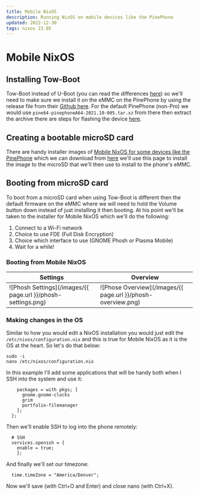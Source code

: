 ```yaml
---
title: Mobile NixOS
description: Running NixOS on mobile devices like the PinePhone
updated: 2022-12-30
tags: nixos 23.05
---
```


# Mobile NixOS

## Installing Tow-Boot

Tow-Boot instead of U-Boot (you can read the differences [here](https://github.com/Tow-Boot/Tow-Boot/blob/released/doc/differences-from-u-boot.md)) so we'll need to make sure we install it on the eMMC on the PinePhone by using the release file from their [Github here](https://github.com/Tow-Boot/Tow-Boot/releases). For the default PinePhone (non-Pro) we would use `pine64-pinephoneA64-2021.10-005.tar.xz` from there then extract the archive there are steps for flashing the device [here](https://tow-boot.org/devices/pine64-pinephoneA64.html). 

## Creating a bootable microSD card

There are handy installer images of [Mobile NixOS for some devices like the PinePhone](https://mobile.nixos.org/devices/pine64-pinephone.html) which we can download from [here](https://hydra.nixos.org/job/mobile-nixos/unstable/installer.pine64-pinephone) we'll use this page to install the image to the microSD that we'll then use to install to the phone's eMMC. 

## Booting from microSD card

To boot from a microSD card when using Tow-Boot is different then the default firmware on the eMMC where we will need to hold the Volume button down instead of just installing it then booting. At his point we'll be taken to the installer for Mobile NixOS which we'll do the following:

1. Connect to a Wi-Fi network
2. Choice to use FDE (Full Disk Encryption)
3. Choice which interface to use (GNOME Phosh or Plasma Mobile)
4. Wait for a while!

### Booting from Mobile NixOS 

| Settings | Overview |
| -------- | -------- |
| ![Phosh Settings](/images/{{ page.url }}/phosh-settings.png) | ![Phose Overview](/images/{{ page.url }}/phosh-overview.png) |

### Making changes in the OS

Similar to how you would edit a NixOS installation you would just edit the `/etc/nixos/configuration.nix` and this is true for Mobile NixOS as it is the OS at the heart. So let's do that below:

```
sudo -i
nano /etc/nixos/configuration.nix
```

In this example I'll add some applications that will be handy both when I SSH into the system and use it:

```
    packages = with pkgs; [
      gnome.gnome-clocks
      grim
      portfolio-filemanager
    ];
  };
```

Then we'll enable SSH to log into the phone remotely:

```
  # SSH
  services.openssh = {
    enable = true;
    };
```

And finally we'll set our timezone:

```
  time.timeZone = "America/Denver";
```

Now we'll save (with Ctrl+O and Enter) and close nano (with Ctrl+X).
